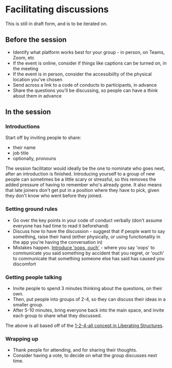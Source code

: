 # Facilitating discussions

This is still in draft form, and is to be iterated on.

## Before the session
- Identify what platform works best for your group - in person, on Teams, Zoom, etc
- If the event is online, consider if things like captions can be turned on, in the meeting
- If the event is in person, consider the accessibiilty of the physical location you've chosen
- Send across a link to a code of conducts to participants, in advance
- Share the questions you'll be discussing, so people can have a think about them in advance

## In the session

### Introductions
Start off by inviting people to share:
- their name
- job title
- optionally, pronouns

The session facilitator would ideally be the one to nominate who goes next, after an introduction is finished. Introducing yourself to a group of new people can sometimes be a little scary or stressful, so this removes the added pressure of having to remember who's already gone. It also means that late joiners don't get put in a position where they have to pick, given they don't know who went before they joined.

### Setting ground rules
- Go over the key points in your code of conduct verbally (don't assume everyone has had time to read it beforehand)
- Discuss how to have the discussion - suggest that if people want to say something, raise their hand (either physically, or using functionality in the app you're having the conversation in)
- Mistakes happen. [Introduce 'oops, ouch'](http://teachpaperless.blogspot.com/2011/06/oops-ouch.html) - where you say 'oops' to communicate you said something by accident that you regret, or 'ouch' to communicate that something someone else has said has caused you discomfort

### Getting people talking
- Invite people to spend 3 minutes thinking about the questions, on their own. 
- Then, put people into groups of 2-4, so they can discuss their ideas in a smaller group.
- After 5-10 minutes, bring everyone back into the main space, and invite each group to share what they discussed.

The above is all based off of the [1-2-4-all concept in Liberating Structures](https://www.liberatingstructures.com/1-1-2-4-all/).

### Wrapping up
- Thank people for attending, and for sharing their thoughts.
- Consider having a vote, to decide on what the group discusses next time. 

